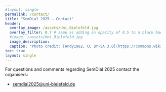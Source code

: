 ```yaml
---
#layout: single
permalink: /contact/
title: "SemDial 2025 – Contact"
header:
  overlay_image: /assets/Uni_Bielefeld.jpg
  overlay_filter: 0.7 # same as adding an opacity of 0.5 to a black background
  #image: /assets/Uni_Bielefeld.jpg
  image_description: 
  caption: "Photo credit: [Andy1982, CC BY-SA 3.0](https://commons.wikimedia.org/wiki/File:Uni_Bielefeld.jpg) via Wikimedia Commons"
toc: true
layout: single
---
```


For questions and comments regarding SemDial 2025 contact the organisers:

* [semdial2025@uni-bielefeld.de](mailto:semdial2025@uni-bielefeld.de)
